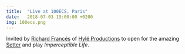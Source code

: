 ```yaml
---
title:  "Live at 100ECS, Paris"
date:   2018-07-03 19:00:00 +0200
img: 100ecs.png
---
```


Invited by [Richard Francés](https://richardfrancs.bandcamp.com/) of
[Hylé Productions](https://hyleproductions.bandcamp.com/releases) to
open for the amazing [Setter](https://setter.bandcamp.com/) and play
_Imperceptible Life_.